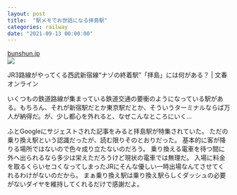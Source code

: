 ```yaml
---
layout: post
title:  "駅メモでお世話になる拝島駅"
categories: railway
date: "2021-09-13 00:00:00"
---
```



<div class="card">
  <a href="https://bunshun.jp/articles/-/48566"></a>
  <div class="card__header">
    <a href="https://bunshun.jp/articles/-/48566">bunshun.jp</a>
  </div>
  <div class="card__image">
    <img src="https://bunshun.jp/mwimgs/5/c/-/img_5caf62454314a9eb48d5899a54caf202155743.jpg">
  </div>
  <div class="card__title">
    <p>JR3路線がやってくる西武新宿線“ナゾの終着駅”「拝島」には何がある？ | 文春オンライン</p>
  </div>
  <div class="card__description">
    <p>いくつもの鉄道路線が集まっている鉄道交通の要衝のようになっている駅がある。もちろん、それが新宿駅だとか東京駅だとか、そういうターミナルならば万人が納得だ。が、少し都心を外れると、なぜこんなところにいく…</p>
  </div>
</div>


ふとGoogleにサジェストされた記事をみると拝島駅が特集されていた。
ただの乗り換え駅という認識だったが、読む限りそのとおりだった。
基本的に客が降りる場所ではないので色々成り立たないのだろう。
乗り換える電車を待つ間に外へ出られるなら多少は栄えただろうけど現状の電車では無理だ。
入場に料金を取るくらいセコくなってしまったJRにそんな優しい一時出場なんてさせてくれるわけがないのだから。
まぁ乗り換え駅は乗り換え駅らしくダッシュの必要がないダイヤを維持してくれるだけで感謝だよ。
